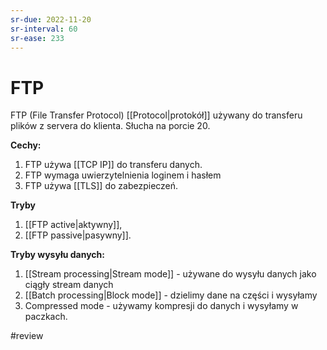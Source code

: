 ```yaml
---
sr-due: 2022-11-20
sr-interval: 60
sr-ease: 233
---
```


# FTP
FTP (File Transfer Protocol) [[Protocol|protokół]] używany do transferu plików z servera do klienta. Słucha na porcie 20.

**Cechy:**
1. FTP używa [[TCP IP]] do transferu danych.
2. FTP wymaga uwierzytelnienia loginem i hasłem
3. FTP używa [[TLS]] do zabezpieczeń.

**Tryby**
1. [[FTP active|aktywny]],
2. [[FTP passive|pasywny]].

**Tryby wysyłu danych:**
1. [[Stream processing|Stream mode]] - używane do wysyłu danych jako ciągły stream danych
2. [[Batch processing|Block mode]] - dzielimy dane na części i wysyłamy 
3. Compressed mode - używamy kompresji do danych i wysyłamy w paczkach.

#review